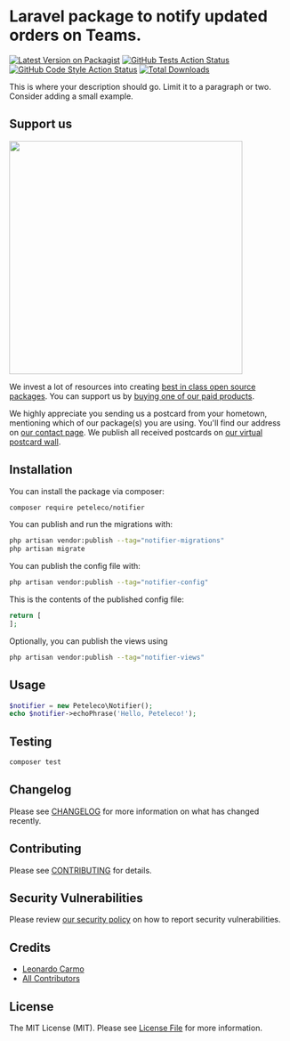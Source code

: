 # Laravel package to notify updated orders on Teams.

[![Latest Version on Packagist](https://img.shields.io/packagist/v/peteleco/notifier.svg?style=flat-square)](https://packagist.org/packages/peteleco/notifier)
[![GitHub Tests Action Status](https://img.shields.io/github/actions/workflow/status/peteleco/notifier/run-tests.yml?branch=main&label=tests&style=flat-square)](https://github.com/peteleco/notifier/actions?query=workflow%3Arun-tests+branch%3Amain)
[![GitHub Code Style Action Status](https://img.shields.io/github/actions/workflow/status/peteleco/notifier/fix-php-code-style-issues.yml?branch=main&label=code%20style&style=flat-square)](https://github.com/peteleco/notifier/actions?query=workflow%3A"Fix+PHP+code+style+issues"+branch%3Amain)
[![Total Downloads](https://img.shields.io/packagist/dt/peteleco/notifier.svg?style=flat-square)](https://packagist.org/packages/peteleco/notifier)

This is where your description should go. Limit it to a paragraph or two. Consider adding a small example.

## Support us

[<img src="https://github-ads.s3.eu-central-1.amazonaws.com/notifier.jpg?t=1" width="419px" />](https://spatie.be/github-ad-click/notifier)

We invest a lot of resources into creating [best in class open source packages](https://spatie.be/open-source). You can support us by [buying one of our paid products](https://spatie.be/open-source/support-us).

We highly appreciate you sending us a postcard from your hometown, mentioning which of our package(s) you are using. You'll find our address on [our contact page](https://spatie.be/about-us). We publish all received postcards on [our virtual postcard wall](https://spatie.be/open-source/postcards).

## Installation

You can install the package via composer:

```bash
composer require peteleco/notifier
```

You can publish and run the migrations with:

```bash
php artisan vendor:publish --tag="notifier-migrations"
php artisan migrate
```

You can publish the config file with:

```bash
php artisan vendor:publish --tag="notifier-config"
```

This is the contents of the published config file:

```php
return [
];
```

Optionally, you can publish the views using

```bash
php artisan vendor:publish --tag="notifier-views"
```

## Usage

```php
$notifier = new Peteleco\Notifier();
echo $notifier->echoPhrase('Hello, Peteleco!');
```

## Testing

```bash
composer test
```

## Changelog

Please see [CHANGELOG](CHANGELOG.md) for more information on what has changed recently.

## Contributing

Please see [CONTRIBUTING](CONTRIBUTING.md) for details.

## Security Vulnerabilities

Please review [our security policy](../../security/policy) on how to report security vulnerabilities.

## Credits

- [Leonardo Carmo](https://github.com/peteleco)
- [All Contributors](../../contributors)

## License

The MIT License (MIT). Please see [License File](LICENSE.md) for more information.
